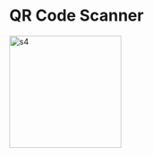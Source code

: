 # QR Code Scanner
<img src="https://github.com/user-attachments/assets/9990b4b2-6777-449c-bed7-9dead0120e94" alt="s4" width="200"/>

